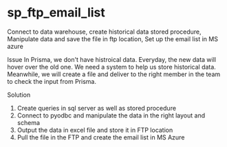 # sp_ftp_email_list
Connect to data warehouse, create historical data stored procedure, Manipulate data and save the file in ftp location, Set up the email list in MS azure

<bold>Issue</bold>
In Prisma, we don't have histroical data. Everyday, the new data will hover over the old one. We need a system to help us store historical data. Meanwhile, we will create a file and deliver to the right member in the team to check the input from Prisma.

Solution
1. Create queries in sql server as well as stored procedure
2. Connect to pyodbc and manipulate the data in the right layout and schema
3. Output the data in excel file and store it in FTP location
4. Pull the file in the FTP and create the email list in MS Azure

